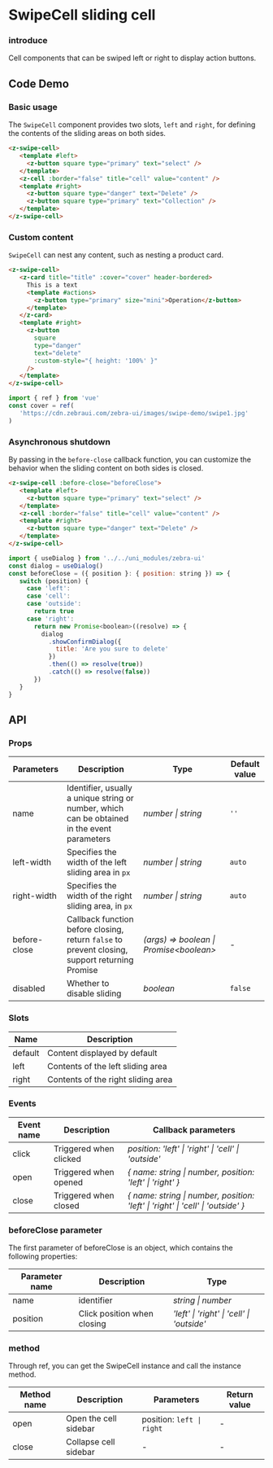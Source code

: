 # SwipeCell sliding cell

### introduce

Cell components that can be swiped left or right to display action buttons.

## Code Demo

### Basic usage

The `SwipeCell` component provides two slots, `left` and `right`, for defining the contents of the sliding areas on both sides.

```html
<z-swipe-cell>
   <template #left>
     <z-button square type="primary" text="select" />
   </template>
   <z-cell :border="false" title="cell" value="content" />
   <template #right>
     <z-button square type="danger" text="Delete" />
     <z-button square type="primary" text="Collection" />
   </template>
</z-swipe-cell>
```

### Custom content

`SwipeCell` can nest any content, such as nesting a product card.

```html
<z-swipe-cell>
   <z-card title="title" :cover="cover" header-bordered>
     This is a text
     <template #actions>
       <z-button type="primary" size="mini">Operation</z-button>
     </template>
   </z-card>
   <template #right>
     <z-button
       square
       type="danger"
       text="delete"
       :custom-style="{ height: '100%' }"
     />
   </template>
</z-swipe-cell>
```

```js
import { ref } from 'vue'
const cover = ref(
   'https://cdn.zebraui.com/zebra-ui/images/swipe-demo/swipe1.jpg'
)
```

### Asynchronous shutdown

By passing in the `before-close` callback function, you can customize the behavior when the sliding content on both sides is closed.

```html
<z-swipe-cell :before-close="beforeClose">
   <template #left>
     <z-button square type="primary" text="select" />
   </template>
   <z-cell :border="false" title="cell" value="content" />
   <template #right>
     <z-button square type="danger" text="Delete" />
   </template>
</z-swipe-cell>
```

```js
import { useDialog } from '../../uni_modules/zebra-ui'
const dialog = useDialog()
const beforeClose = ({ position }: { position: string }) => {
   switch (position) {
     case 'left':
     case 'cell':
     case 'outside':
       return true
     case 'right':
       return new Promise<boolean>((resolve) => {
         dialog
           .showConfirmDialog({
             title: 'Are you sure to delete'
           })
           .then(() => resolve(true))
           .catch(() => resolve(false))
       })
   }
}
```

## API

### Props

| Parameters | Description | Type | Default value |
| --- | --- | --- | --- |
| name | Identifier, usually a unique string or number, which can be obtained in the event parameters | _number \| string_ | `''` |
| left-width | Specifies the width of the left sliding area in `px` | _number \| string_ | `auto` |
| right-width | Specifies the width of the right sliding area, in `px` | _number \| string_ | `auto` |
| before-close | Callback function before closing, return `false` to prevent closing, support returning Promise | _(args) => boolean \| Promise\<boolean\>_ | - |
| disabled | Whether to disable sliding | _boolean_ | `false` |

### Slots

| Name | Description |
| ------- | ------------------ |
| default | Content displayed by default |
| left | Contents of the left sliding area |
| right | Contents of the right sliding area |

### Events

| Event name | Description | Callback parameters |
| --- | --- | --- |
| click | Triggered when clicked | _position: 'left' \| 'right' \| 'cell' \| 'outside'_ |
| open | Triggered when opened | _{ name: string \| number, position: 'left' \| 'right' }_ |
| close | Triggered when closed | _{ name: string \| number, position: 'left' \| 'right' \| 'cell' \| 'outside' }_ |

### beforeClose parameter

The first parameter of beforeClose is an object, which contains the following properties:

| Parameter name | Description | Type |
| -------- | ---------------- | ----------------------------------------- |
| name | identifier | _string \| number_ |
| position | Click position when closing | _'left' \| 'right' \| 'cell' \| 'outside'_ |

### method

Through ref, you can get the SwipeCell instance and call the instance method.

| Method name | Description | Parameters | Return value |
| ------ | ---------------- | -------------------------- | ------ |
| open | Open the cell sidebar | position: `left \| right` | - |
| close | Collapse cell sidebar | - | - |